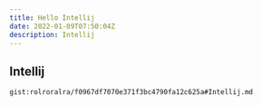 ```yaml
---
title: Hello Intellij
date: 2022-01-09T07:50:04Z
description: Intellij
---
```


## Intellij
`gist:rolroralra/f0967df7070e371f3bc4790fa12c625a#Intellij.md`
